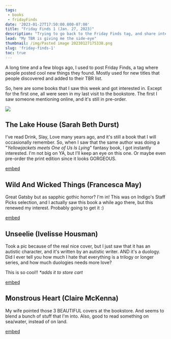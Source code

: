 ```yaml
---
tags:
 - books
 - fridayFinds
date: '2023-01-27T17:50:00.000-07:00'
title: "Friday Finds 1 (Jan. 27, 2023)"
description: "Trying to go back to the Friday Finds tag, and share interesting books or other things I added to my list"
lead: "My TBR is giving me the side-eye"
thumbnail: /img/Pasted image 20230127175338.png
slug: 'friday-finds-1'
toc: true
---
```

A long time and a few blogs ago, I used to post Friday Finds, a tag where people posted cool new things they found. Mostly used for new titles that people discovered and added to their TBR list.

So, here are some books that I saw this week and got interested in. Except for the first one, all were seen in my last visit to the bookstore. The first I saw someone mentioning online, and it's still in pre-order.

![](img/Pasted%20image%2020230127175338.png)

## The Lake House (Sarah Beth Durst)

I've read Drink, Slay, Love many years ago, and it's still a book that I will occasionally remember. So, when I saw that the same author was doing a "_Yellowjackets meets One of Us Is Lying_" fantasy book, I got instantly interested. I'm not big on YA, but I'll keep an eye on this one. Or maybe even pre-order the print edition since it looks GORGEOUS.

[embed](https://www.harpercollins.com/products/the-lake-house-sarah-beth-durst?variant=40651166154786)

##  Wild And Wicked Things (Francesca May)

Great Gatsby but as sapphic gothic horror? I'm in! This was on Indigo's Staff Picks selection, and I actually saw this book a while ago there, but this renewed my interest. Probably going to get it :)

[embed](https://www.thelesbianreview.com/wild-wicked-things-francesca-may/)

## Unseelie (Ivelisse Housman)

Took a pic because of the real nice cover, but I just saw that it has an autistic character, and it's written by an autistic writer. AND it's a duology. Did I ever tell you how much I hate that everything is a trilogy or longer series, and how much duologies needs more love?

This is so cool!! _*adds it to store cart_

[embed](https://www.harpercollins.ca/9781335428592/unseelie/)

## Monstrous Heart (Claire McKenna)

My wife pointed those 3 BEAUTIFUL covers at the bookstore. And seems to blend a bunch of stuff that I'm into. Also, good to read something on sea/water, instead of on land.

[embed](https://www.harpercollins.com/products/monstrous-heart-the-deepwater-trilogy-book-1-claire-mckenna?variant=32991811207202)